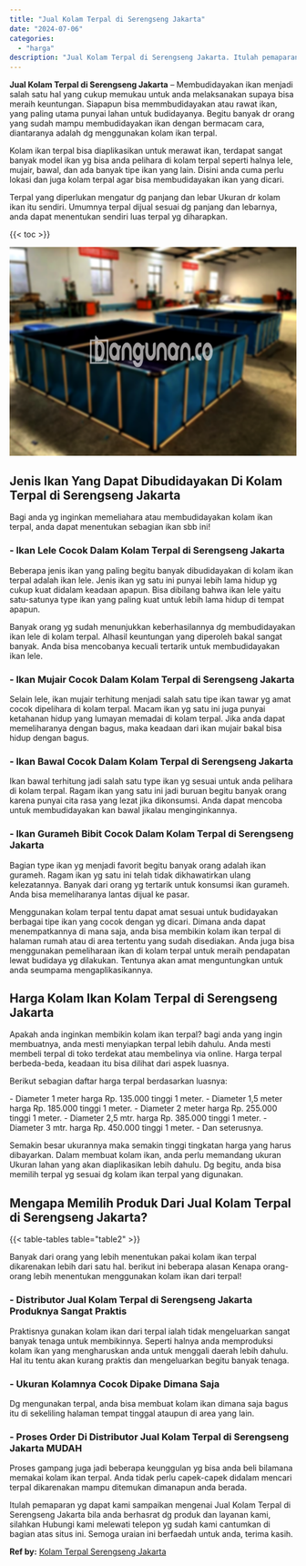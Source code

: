 ```yaml
---
title: "Jual Kolam Terpal di Serengseng Jakarta"
date: "2024-07-06"
categories: 
  - "harga"
description: "Jual Kolam Terpal di Serengseng Jakarta. Itulah pemaparan yg dapat kami sampaikan mengenai Jual Kolam Terpal di Serengseng Jakarta bila anda berhasrat dg pro..."
---
```


**Jual Kolam Terpal di Serengseng Jakarta** – Membudidayakan ikan menjadi salah satu hal yang cukup memukau untuk anda melaksanakan supaya bisa meraih keuntungan. Siapapun bisa memmbudidayakan atau rawat ikan, yang paling utama punyai lahan untuk budidayanya. Begitu banyak dr orang yang sudah mampu membudidayakan ikan dengan bermacam cara, diantaranya adalah dg menggunakan kolam ikan terpal.

Kolam ikan terpal bisa diaplikasikan untuk merawat ikan, terdapat sangat banyak model ikan yg bisa anda pelihara di kolam terpal seperti halnya lele, mujair, bawal, dan ada banyak tipe ikan yang lain. Disini anda cuma perlu lokasi dan juga kolam terpal agar bisa membudidayakan ikan yang dicari.

Terpal yang diperlukan mengatur dg panjang dan lebar Ukuran dr kolam ikan itu sendiri. Umumnya terpal dijual sesuai dg panjang dan lebarnya, anda dapat menentukan sendiri luas terpal yg diharapkan.

{{< toc >}}

![Jual Kolam Terpal di Serengseng Jakarta](/images/jual-kolam-terpal-20.png)

## Jenis Ikan Yang Dapat Dibudidayakan Di Kolam Terpal di Serengseng Jakarta

Bagi anda yg inginkan memeliahara atau membudidayakan kolam ikan terpal, anda dapat menentukan sebagian ikan sbb ini!

### \- Ikan Lele Cocok Dalam Kolam Terpal di Serengseng Jakarta

Beberapa jenis ikan yang paling begitu banyak dibudidayakan di kolam ikan terpal adalah ikan lele. Jenis ikan yg satu ini punyai lebih lama hidup yg cukup kuat didalam keadaan apapun. Bisa dibilang bahwa ikan lele yaitu satu-satunya type ikan yang paling kuat untuk lebih lama hidup di tempat apapun.

Banyak orang yg sudah menunjukkan keberhasilannya dg membudidayakan ikan lele di kolam terpal. Alhasil keuntungan yang diperoleh bakal sangat banyak. Anda bisa mencobanya kecuali tertarik untuk membudidayakan ikan lele.

### \- Ikan Mujair Cocok Dalam Kolam Terpal di Serengseng Jakarta

Selain lele, ikan mujair terhitung menjadi salah satu tipe ikan tawar yg amat cocok dipelihara di kolam terpal. Macam ikan yg satu ini juga punyai ketahanan hidup yang lumayan memadai di kolam terpal. Jika anda dapat memeliharanya dengan bagus, maka keadaan dari ikan mujair bakal bisa hidup dengan bagus.

### \- Ikan Bawal Cocok Dalam Kolam Terpal di Serengseng Jakarta

Ikan bawal terhitung jadi salah satu type ikan yg sesuai untuk anda pelihara di kolam terpal. Ragam ikan yang satu ini jadi buruan begitu banyak orang karena punyai cita rasa yang lezat jika dikonsumsi. Anda dapat mencoba untuk membudidayakan kan bawal jikalau menginginkannya.

### \- Ikan Gurameh Bibit Cocok Dalam Kolam Terpal di Serengseng Jakarta

Bagian type ikan yg menjadi favorit begitu banyak orang adalah ikan gurameh. Ragam ikan yg satu ini telah tidak dikhawatirkan ulang kelezatannya. Banyak dari orang yg tertarik untuk konsumsi ikan gurameh. Anda bisa memeliharanya lantas dijual ke pasar.

Menggunakan kolam terpal tentu dapat amat sesuai untuk budidayakan berbagai tipe ikan yang cocok dengan yg dicari. Dimana anda dapat menempatkannya di mana saja, anda bisa membikin kolam ikan terpal di halaman rumah atau di area tertentu yang sudah disediakan. Anda juga bisa menggunakan pemeliharaan ikan di kolam terpal untuk meraih pendapatan lewat budidaya yg dilakukan. Tentunya akan amat menguntungkan untuk anda seumpama mengaplikasikannya.

## Harga Kolam Ikan Kolam Terpal di Serengseng Jakarta

Apakah anda inginkan membikin kolam ikan terpal? bagi anda yang ingin membuatnya, anda mesti menyiapkan terpal lebih dahulu. Anda mesti membeli terpal di toko terdekat atau membelinya via online. Harga terpal berbeda-beda, keadaan itu bisa dilihat dari aspek luasnya.

Berikut sebagian daftar harga terpal berdasarkan luasnya:

\- Diameter 1 meter harga Rp. 135.000 tinggi 1 meter. - Diameter 1,5 meter harga Rp. 185.000 tinggi 1 meter. - Diameter 2 meter harga Rp. 255.000 tinggi 1 meter. - Diameter 2,5 mtr. harga Rp. 385.000 tinggi 1 meter. - Diameter 3 mtr. harga Rp. 450.000 tinggi 1 meter. - Dan seterusnya.

Semakin besar ukurannya maka semakin tinggi tingkatan harga yang harus dibayarkan. Dalam membuat kolam ikan, anda perlu memandang ukuran Ukuran lahan yang akan diaplikasikan lebih dahulu. Dg begitu, anda bisa memilih terpal yg sesuai dg kolam ikan terpal yang digunakan.

## Mengapa Memilih Produk Dari Jual Kolam Terpal di Serengseng Jakarta?

{{< table-tables table="table2" >}}

Banyak dari orang yang lebih menentukan pakai kolam ikan terpal dikarenakan lebih dari satu hal. berikut ini beberapa alasan Kenapa orang-orang lebih menentukan menggunakan kolam ikan dari terpal!

### \- Distributor Jual Kolam Terpal di Serengseng Jakarta Produknya Sangat Praktis

Praktisnya gunakan kolam ikan dari terpal ialah tidak mengeluarkan sangat banyak tenaga untuk membikinnya. Seperti halnya anda memproduksi kolam ikan yang mengharuskan anda untuk menggali daerah lebih dahulu. Hal itu tentu akan kurang praktis dan mengeluarkan begitu banyak tenaga.

### \- Ukuran Kolamnya Cocok Dipake Dimana Saja

Dg mengunakan terpal, anda bisa membuat kolam ikan dimana saja bagus itu di sekeliling halaman tempat tinggal ataupun di area yang lain.

### \- Proses Order Di Distributor Jual Kolam Terpal di Serengseng Jakarta MUDAH

Proses gampang juga jadi beberapa keunggulan yg bisa anda beli bilamana memakai kolam ikan terpal. Anda tidak perlu capek-capek didalam mencari terpal dikarenakan mampu ditemukan dimanapun anda berada.

Itulah pemaparan yg dapat kami sampaikan mengenai Jual Kolam Terpal di Serengseng Jakarta bila anda berhasrat dg produk dan layanan kami, silahkan Hubungi kami melewati telepon yg sudah kami cantumkan di bagian atas situs ini. Semoga uraian ini berfaedah untuk anda, terima kasih.

**Ref by:** [Kolam Terpal Serengseng Jakarta](https://id.wikipedia.org/wiki/Kolam)
